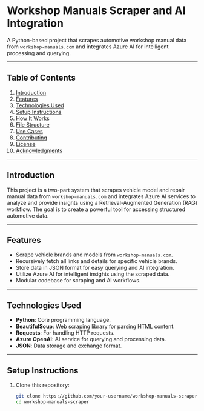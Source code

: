 # **Workshop Manuals Scraper and AI Integration**

A Python-based project that scrapes automotive workshop manual data from `workshop-manuals.com` and integrates Azure AI for intelligent processing and querying.

---

## **Table of Contents**
1. [Introduction](#introduction)
2. [Features](#features)
3. [Technologies Used](#technologies-used)
4. [Setup Instructions](#setup-instructions)
5. [How It Works](#how-it-works)
6. [File Structure](#file-structure)
7. [Use Cases](#use-cases)
8. [Contributing](#contributing)
9. [License](#license)
10. [Acknowledgments](#acknowledgments)

---

## **Introduction**

This project is a two-part system that scrapes vehicle model and repair manual data from `workshop-manuals.com` and integrates Azure AI services to analyze and provide insights using a Retrieval-Augmented Generation (RAG) workflow. The goal is to create a powerful tool for accessing structured automotive data.

---

## **Features**
- Scrape vehicle brands and models from `workshop-manuals.com`.
- Recursively fetch all links and details for specific vehicle brands.
- Store data in JSON format for easy querying and AI integration.
- Utilize Azure AI for intelligent insights using the scraped data.
- Modular codebase for scraping and AI workflows.

---

## **Technologies Used**
- **Python**: Core programming language.
- **BeautifulSoup**: Web scraping library for parsing HTML content.
- **Requests**: For handling HTTP requests.
- **Azure OpenAI**: AI service for querying and processing data.
- **JSON**: Data storage and exchange format.

---

## **Setup Instructions**
1. Clone this repository:
   ```bash
   git clone https://github.com/your-username/workshop-manuals-scraper.git
   cd workshop-manuals-scraper
